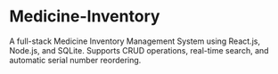 # Medicine-Inventory
A full-stack Medicine Inventory Management System using React.js, Node.js, and SQLite. Supports CRUD operations, real-time search, and automatic serial number reordering.
